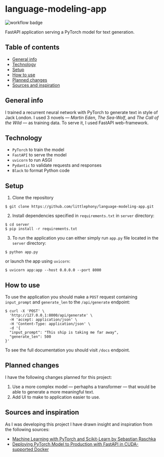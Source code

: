 # language-modeling-app

![workflow badge](https://github.com/littlephony/language-modeling-app/actions/workflows/build_server.yml/badge.svg)

FastAPI application serving a PyTorch model for text generation.

## Table of contents

* [General info](#general-info)
* [Technology](#technology)
* [Setup](#setup)
* [How to use](#how-to-use)
* [Planned changes](#planned-changes)
* [Sources and inspiration](#sources-and-inspiration)

## General info

I trained a recurrent neural network with PyTorch to generate text in style of Jack London. I used 3 novels — _Martin Eden_, _The Sea-Wolf_, and _The Call of the Wild_ — as training data. To serve it, I used FastAPI web-framework.

## Technology

- `PyTorch` to train the model
- `FastAPI` to serve the model
- `uvicorn` to run ASGI
- `Pydantic` to validate requests and responses
- `Black` to format Python code

## Setup

1. Clone the repository

  ```
  $ git clone https://github.com/littlephony/language-modeling-app.git
  ```

2. Install dependencies specified in `requirements.txt` in `server` directory:

  ```
  $ cd server
  $ pip install -r requirements.txt
  ```

3. To run the application you can either simply run `app.py` file located in the `server` directory:

  ```
  $ python app.py
  ```

  or launch the app using `uvicorn`:


  ```
  $ uvicorn app:app --host 0.0.0.0 --port 8000
  ```

## How to use

To use the application you should make a `POST` request containing `input_prompt` and `generate_len` to the `/api/generate` endpoint:

```
$ curl -X 'POST' \
  'http://127.0.0.1:8000/api/generate' \
  -H 'accept: application/json' \
  -H 'Content-Type: application/json' \
  -d '{
  "input_prompt": "This ship is taking me far away",
  "generate_len": 500
}'
```

To see the full documentation you should visit `/docs` endpoint.

## Planned changes

I have the following changes planned for this project:

1. Use a more complex model — perhaphs a transformer — that would be able to generate a more meaningful text.
2. Add UI to make to application easier to use.

## Sources and inspiration

As I was developing this project I have drawn insight and inspiration from the following sources:

- [Machine Learning with PyTorch and Scikit-Learn by Sebastian Raschka](https://www.packtpub.com/product/machine-learning-with-pytorch-and-scikit-learn/9781801819312#_ga=2.34450529.1118007180.1679687705-725254805.1672444559)
- [Deploying PyTorch Model to Production with FastAPI in CUDA-supported Docker](https://medium.com/@mingc.me/deploying-pytorch-model-to-production-with-fastapi-in-cuda-supported-docker-c161cca68bb8)

